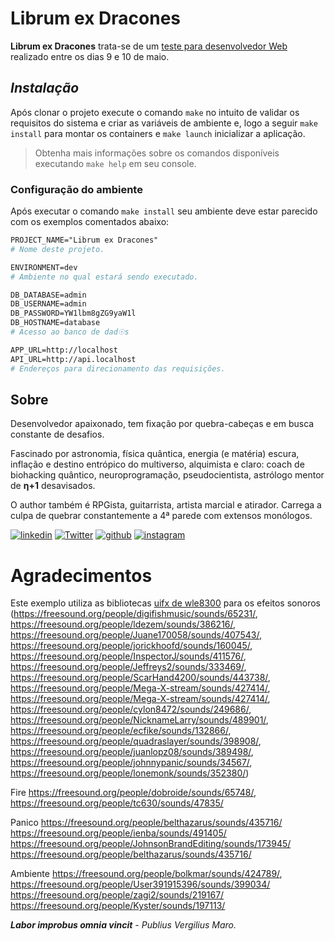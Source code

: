 # Librum ex Dracones

**Librum ex Dracones** trata-se de um [teste para desenvolvedor Web](https://github.com/WoopSicredi/jobs/issues/6) realizado entre os dias 9 e 10 de maio.

## _Instalação_

Após clonar o projeto execute o comando `make` no intuito de validar os requisitos do sistema e criar as variáveis de ambiente e, logo a seguir `make install` para montar os containers e `make launch` inicializar a aplicação.

> Obtenha mais informações sobre os comandos disponíveis executando `make help` em seu console.

### Configuração do ambiente

Após executar o comando `make install` seu ambiente deve estar parecido com os exemplos comentados abaixo:

```apache
PROJECT_NAME="Librum ex Dracones"
# Nome deste projeto.

ENVIRONMENT=dev
# Ambiente no qual estará sendo executado.

DB_DATABASE=admin
DB_USERNAME=admin
DB_PASSWORD=YW1lbm8gZG9yaW1l
DB_HOSTNAME=database
# Acesso ao banco de dad☉s

APP_URL=http://localhost
API_URL=http://api.localhost
# Endereços para direcionamento das requisições.
```

## Sobre
Desenvolvedor apaixonado, tem fixação por quebra-cabeças e em busca constante de desafios.

Fascinado por astronomia, física quântica, energia (e matéria) escura, inflação e destino entrópico do multiverso, alquimista e claro: coach de biohacking quântico, neuroprogramação, pseudocientista, astrólogo mentor de **η+1** desavisados.

O author também é RPGista, guitarrista, artista marcial e atirador. Carrega a culpa de quebrar constantemente a 4ª parede com extensos monólogos.

<!-- Makefile:about -->
[![linkedin ][ico-linkedin ]](https://www.linkedin.com/in/php-developer)
[![Twitter  ][ico-twitter  ]](https://twitter.com/0xD3C0D3)
[![github   ][ico-github   ]](https://github.com/jmurowaniecki)
[![instagram][ico-instagram]](https://instagram.com/john.bmp)
<!-- Makefile:/about -->



[](ASSETS)

[ico-twitter  ]: https://img.shields.io/badge/Twitter-0xD3C0D3-6f42c1?style=flat-square&logo=twitter&logoColor=fff
[ico-instagram]: https://img.shields.io/badge/Instagram-john.bmp-d73a49?style=flat-square&logo=instagram&logoColor=fff
[ico-linkedin ]: https://img.shields.io/badge/linkedin-php--developer-1488C6?style=flat-square&logo=linkedin&logoColor=fff
[ico-github   ]: https://img.shields.io/badge/github-jmurowaniecki-0366d6?style=flat-square&logo=github&logoColor=fff

# Agradecimentos

Este exemplo utiliza as bibliotecas [uifx de wle8300](https://github.com/wle8300/uifx) para os efeitos sonoros (https://freesound.org/people/digifishmusic/sounds/65231/, https://freesound.org/people/ldezem/sounds/386216/, https://freesound.org/people/Juane170058/sounds/407543/, https://freesound.org/people/jorickhoofd/sounds/160045/, https://freesound.org/people/InspectorJ/sounds/411576/, https://freesound.org/people/Jeffreys2/sounds/333469/, https://freesound.org/people/ScarHand4200/sounds/443738/, https://freesound.org/people/Mega-X-stream/sounds/427414/, https://freesound.org/people/Mega-X-stream/sounds/427414/, https://freesound.org/people/cylon8472/sounds/249686/, https://freesound.org/people/NicknameLarry/sounds/489901/, https://freesound.org/people/ecfike/sounds/132866/, https://freesound.org/people/quadraslayer/sounds/398908/, https://freesound.org/people/juanlopz08/sounds/389498/, https://freesound.org/people/johnnypanic/sounds/34567/, https://freesound.org/people/lonemonk/sounds/352380/)

Fire https://freesound.org/people/dobroide/sounds/65748/, https://freesound.org/people/tc630/sounds/47835/

Panico https://freesound.org/people/belthazarus/sounds/435716/ https://freesound.org/people/ienba/sounds/491405/ https://freesound.org/people/JohnsonBrandEditing/sounds/173945/ https://freesound.org/people/belthazarus/sounds/435716/

Ambiente https://freesound.org/people/bolkmar/sounds/424789/, https://freesound.org/people/User391915396/sounds/399034/ https://freesound.org/people/zagi2/sounds/219167/ https://freesound.org/people/Kyster/sounds/197113/

_**Labor improbus omnia vincit** - Publius Vergilius Maro._
